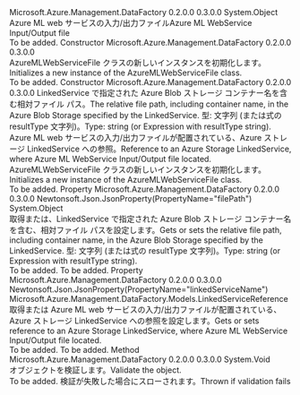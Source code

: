 <Type Name="AzureMLWebServiceFile" FullName="Microsoft.Azure.Management.DataFactory.Models.AzureMLWebServiceFile">
  <TypeSignature Language="C#" Value="public class AzureMLWebServiceFile" />
  <TypeSignature Language="ILAsm" Value=".class public auto ansi beforefieldinit AzureMLWebServiceFile extends System.Object" />
  <TypeSignature Language="DocId" Value="T:Microsoft.Azure.Management.DataFactory.Models.AzureMLWebServiceFile" />
  <TypeSignature Language="VB.NET" Value="Public Class AzureMLWebServiceFile" />
  <TypeSignature Language="F#" Value="type AzureMLWebServiceFile = class" />
  <AssemblyInfo>
    <AssemblyName>Microsoft.Azure.Management.DataFactory</AssemblyName>
    <AssemblyVersion>0.2.0.0</AssemblyVersion>
    <AssemblyVersion>0.3.0.0</AssemblyVersion>
  </AssemblyInfo>
  <Base>
    <BaseTypeName>System.Object</BaseTypeName>
  </Base>
  <Interfaces />
  <Docs>
    <summary>
            <span data-ttu-id="8cdd2-101">Azure ML web サービスの入力/出力ファイル</span><span class="sxs-lookup"><span data-stu-id="8cdd2-101">Azure ML WebService Input/Output file</span></span>
            </summary>
    <remarks>To be added.</remarks>
  </Docs>
  <Members>
    <Member MemberName=".ctor">
      <MemberSignature Language="C#" Value="public AzureMLWebServiceFile ();" />
      <MemberSignature Language="ILAsm" Value=".method public hidebysig specialname rtspecialname instance void .ctor() cil managed" />
      <MemberSignature Language="DocId" Value="M:Microsoft.Azure.Management.DataFactory.Models.AzureMLWebServiceFile.#ctor" />
      <MemberSignature Language="VB.NET" Value="Public Sub New ()" />
      <MemberType>Constructor</MemberType>
      <AssemblyInfo>
        <AssemblyName>Microsoft.Azure.Management.DataFactory</AssemblyName>
        <AssemblyVersion>0.2.0.0</AssemblyVersion>
        <AssemblyVersion>0.3.0.0</AssemblyVersion>
      </AssemblyInfo>
      <Parameters />
      <Docs>
        <summary>
            <span data-ttu-id="8cdd2-102">AzureMLWebServiceFile クラスの新しいインスタンスを初期化します。</span><span class="sxs-lookup"><span data-stu-id="8cdd2-102">Initializes a new instance of the AzureMLWebServiceFile class.</span></span>
            </summary>
        <remarks>To be added.</remarks>
      </Docs>
    </Member>
    <Member MemberName=".ctor">
      <MemberSignature Language="C#" Value="public AzureMLWebServiceFile (object filePath, Microsoft.Azure.Management.DataFactory.Models.LinkedServiceReference linkedServiceName);" />
      <MemberSignature Language="ILAsm" Value=".method public hidebysig specialname rtspecialname instance void .ctor(object filePath, class Microsoft.Azure.Management.DataFactory.Models.LinkedServiceReference linkedServiceName) cil managed" />
      <MemberSignature Language="DocId" Value="M:Microsoft.Azure.Management.DataFactory.Models.AzureMLWebServiceFile.#ctor(System.Object,Microsoft.Azure.Management.DataFactory.Models.LinkedServiceReference)" />
      <MemberSignature Language="VB.NET" Value="Public Sub New (filePath As Object, linkedServiceName As LinkedServiceReference)" />
      <MemberSignature Language="F#" Value="new Microsoft.Azure.Management.DataFactory.Models.AzureMLWebServiceFile : obj * Microsoft.Azure.Management.DataFactory.Models.LinkedServiceReference -&gt; Microsoft.Azure.Management.DataFactory.Models.AzureMLWebServiceFile" Usage="new Microsoft.Azure.Management.DataFactory.Models.AzureMLWebServiceFile (filePath, linkedServiceName)" />
      <MemberType>Constructor</MemberType>
      <AssemblyInfo>
        <AssemblyName>Microsoft.Azure.Management.DataFactory</AssemblyName>
        <AssemblyVersion>0.2.0.0</AssemblyVersion>
        <AssemblyVersion>0.3.0.0</AssemblyVersion>
      </AssemblyInfo>
      <Parameters>
        <Parameter Name="filePath" Type="System.Object" />
        <Parameter Name="linkedServiceName" Type="Microsoft.Azure.Management.DataFactory.Models.LinkedServiceReference" />
      </Parameters>
      <Docs>
        <param name="filePath"><span data-ttu-id="8cdd2-103">LinkedService で指定された Azure Blob ストレージ コンテナー名を含む相対ファイル パス。</span><span class="sxs-lookup"><span data-stu-id="8cdd2-103">The relative file path, including container name, in the Azure Blob Storage specified by the LinkedService.</span></span>
            <span data-ttu-id="8cdd2-104">型: 文字列 (または式の resultType 文字列)。</span><span class="sxs-lookup"><span data-stu-id="8cdd2-104">Type: string (or Expression with resultType string).</span></span></param>
        <param name="linkedServiceName"><span data-ttu-id="8cdd2-105">Azure ML web サービスの入力/出力ファイルが配置されている、Azure ストレージ LinkedService への参照。</span><span class="sxs-lookup"><span data-stu-id="8cdd2-105">Reference to an Azure Storage LinkedService, where Azure ML WebService Input/Output file located.</span></span></param>
        <summary>
            <span data-ttu-id="8cdd2-106">AzureMLWebServiceFile クラスの新しいインスタンスを初期化します。</span><span class="sxs-lookup"><span data-stu-id="8cdd2-106">Initializes a new instance of the AzureMLWebServiceFile class.</span></span>
            </summary>
        <remarks>To be added.</remarks>
      </Docs>
    </Member>
    <Member MemberName="FilePath">
      <MemberSignature Language="C#" Value="public object FilePath { get; set; }" />
      <MemberSignature Language="ILAsm" Value=".property instance object FilePath" />
      <MemberSignature Language="DocId" Value="P:Microsoft.Azure.Management.DataFactory.Models.AzureMLWebServiceFile.FilePath" />
      <MemberSignature Language="VB.NET" Value="Public Property FilePath As Object" />
      <MemberSignature Language="F#" Value="member this.FilePath : obj with get, set" Usage="Microsoft.Azure.Management.DataFactory.Models.AzureMLWebServiceFile.FilePath" />
      <MemberType>Property</MemberType>
      <AssemblyInfo>
        <AssemblyName>Microsoft.Azure.Management.DataFactory</AssemblyName>
        <AssemblyVersion>0.2.0.0</AssemblyVersion>
        <AssemblyVersion>0.3.0.0</AssemblyVersion>
      </AssemblyInfo>
      <Attributes>
        <Attribute>
          <AttributeName>Newtonsoft.Json.JsonProperty(PropertyName="filePath")</AttributeName>
        </Attribute>
      </Attributes>
      <ReturnValue>
        <ReturnType>System.Object</ReturnType>
      </ReturnValue>
      <Docs>
        <summary>
            <span data-ttu-id="8cdd2-107">取得または、LinkedService で指定された Azure Blob ストレージ コンテナー名を含む、相対ファイル パスを設定します。</span><span class="sxs-lookup"><span data-stu-id="8cdd2-107">Gets or sets the relative file path, including container name, in the Azure Blob Storage specified by the LinkedService.</span></span> <span data-ttu-id="8cdd2-108">型: 文字列 (または式の resultType 文字列)。</span><span class="sxs-lookup"><span data-stu-id="8cdd2-108">Type: string (or Expression with resultType string).</span></span>
            </summary>
        <value>To be added.</value>
        <remarks>To be added.</remarks>
      </Docs>
    </Member>
    <Member MemberName="LinkedServiceName">
      <MemberSignature Language="C#" Value="public Microsoft.Azure.Management.DataFactory.Models.LinkedServiceReference LinkedServiceName { get; set; }" />
      <MemberSignature Language="ILAsm" Value=".property instance class Microsoft.Azure.Management.DataFactory.Models.LinkedServiceReference LinkedServiceName" />
      <MemberSignature Language="DocId" Value="P:Microsoft.Azure.Management.DataFactory.Models.AzureMLWebServiceFile.LinkedServiceName" />
      <MemberSignature Language="VB.NET" Value="Public Property LinkedServiceName As LinkedServiceReference" />
      <MemberSignature Language="F#" Value="member this.LinkedServiceName : Microsoft.Azure.Management.DataFactory.Models.LinkedServiceReference with get, set" Usage="Microsoft.Azure.Management.DataFactory.Models.AzureMLWebServiceFile.LinkedServiceName" />
      <MemberType>Property</MemberType>
      <AssemblyInfo>
        <AssemblyName>Microsoft.Azure.Management.DataFactory</AssemblyName>
        <AssemblyVersion>0.2.0.0</AssemblyVersion>
        <AssemblyVersion>0.3.0.0</AssemblyVersion>
      </AssemblyInfo>
      <Attributes>
        <Attribute>
          <AttributeName>Newtonsoft.Json.JsonProperty(PropertyName="linkedServiceName")</AttributeName>
        </Attribute>
      </Attributes>
      <ReturnValue>
        <ReturnType>Microsoft.Azure.Management.DataFactory.Models.LinkedServiceReference</ReturnType>
      </ReturnValue>
      <Docs>
        <summary>
            <span data-ttu-id="8cdd2-109">取得または Azure ML web サービスの入力/出力ファイルが配置されている、Azure ストレージ LinkedService への参照を設定します。</span><span class="sxs-lookup"><span data-stu-id="8cdd2-109">Gets or sets reference to an Azure Storage LinkedService, where Azure ML WebService Input/Output file located.</span></span>
            </summary>
        <value>To be added.</value>
        <remarks>To be added.</remarks>
      </Docs>
    </Member>
    <Member MemberName="Validate">
      <MemberSignature Language="C#" Value="public virtual void Validate ();" />
      <MemberSignature Language="ILAsm" Value=".method public hidebysig newslot virtual instance void Validate() cil managed" />
      <MemberSignature Language="DocId" Value="M:Microsoft.Azure.Management.DataFactory.Models.AzureMLWebServiceFile.Validate" />
      <MemberSignature Language="VB.NET" Value="Public Overridable Sub Validate ()" />
      <MemberSignature Language="F#" Value="abstract member Validate : unit -&gt; unit&#xA;override this.Validate : unit -&gt; unit" Usage="azureMLWebServiceFile.Validate " />
      <MemberType>Method</MemberType>
      <AssemblyInfo>
        <AssemblyName>Microsoft.Azure.Management.DataFactory</AssemblyName>
        <AssemblyVersion>0.2.0.0</AssemblyVersion>
        <AssemblyVersion>0.3.0.0</AssemblyVersion>
      </AssemblyInfo>
      <ReturnValue>
        <ReturnType>System.Void</ReturnType>
      </ReturnValue>
      <Parameters />
      <Docs>
        <summary>
            <span data-ttu-id="8cdd2-110">オブジェクトを検証します。</span><span class="sxs-lookup"><span data-stu-id="8cdd2-110">Validate the object.</span></span>
            </summary>
        <remarks>To be added.</remarks>
        <exception cref="T:Microsoft.Rest.ValidationException">
            <span data-ttu-id="8cdd2-111">検証が失敗した場合にスローされます。</span><span class="sxs-lookup"><span data-stu-id="8cdd2-111">Thrown if validation fails</span></span>
            </exception>
      </Docs>
    </Member>
  </Members>
</Type>